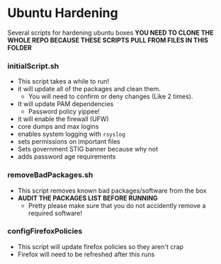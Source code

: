 # Ubuntu Hardening
Several scripts for hardening ubuntu boxes
**YOU NEED TO CLONE THE WHOLE REPO BECAUSE THESE SCRIPTS PULL FROM FILES IN THIS FOLDER**

### initialScript.sh
* This script takes a while to run! 
* it will update all of the packages and clean them. 
    * You will need to confirm or deny changes (Like 2 times).
* It will update PAM dependencies
    * Password policy yippee!
* it will enable the firewall (UFW)
* core dumps and max logins
* enables system logging with `rsyslog`
* sets permissions on important files
* Sets government STIG banner because why not
* adds password age requirements

### removeBadPackages.sh
* This script removes known bad packages/software from the box
* **AUDIT THE PACKAGES LIST BEFORE RUNNING**    
    * Pretty please make sure that you do not accidently remove a required software!

### configFirefoxPolicies
* This script will update firefox policies so they aren't crap
* Firefox will need to be refreshed after this runs